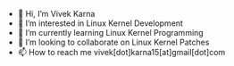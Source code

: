 - 👋 Hi, I’m Vivek Karna
- 👀 I’m interested in Linux Kernel Development
- 🌱 I’m currently learning Linux Kernel Programming
- 💞️ I’m looking to collaborate on Linux Kernel Patches
- 📫 How to reach me vivek[dot]karna15[at]gmail[dot]com

<!---
mbedvivekkarna/mbedvivekkarna is a ✨ special ✨ repository because its `README.md` (this file) appears on your GitHub profile.
You can click the Preview link to take a look at your changes.
--->
